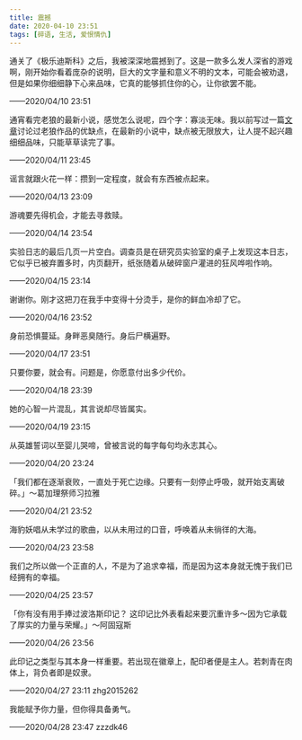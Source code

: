 ```yaml
---
title: 震撼
date: 2020-04-10 23:51
tags: [碎语, 生活, 爱恨情仇]
---
```


通关了《极乐迪斯科》之后，我被深深地震撼到了。这是一款多么发人深省的游戏啊，刚开始你看着庞杂的说明，巨大的文字量和意义不明的文本，可能会被劝退，但是如果你细细静下心来品味，它真的能够抓住你的心，让你欲罢不能。

——2020/04/10 23:51

通宵看完老狼的最新小说，感觉怎么说呢，四个字：寡淡无味。我以前写过一篇[文章](https://www.chunqiuyiyu.com/2015/07/a-novel-about-time-travel.html)讨论过老狼作品的优缺点，在最新的小说中，缺点被无限放大，让人提不起兴趣细细品味，只能草草读完了事。

——2020/04/11 23:45

谣言就跟火花一样：攒到一定程度，就会有东西被点起来。

——2020/04/13 23:09

游魂要先得机会，才能去寻救赎。

——2020/04/14 23:54

实验日志的最后几页一片空白。调查员是在研究员实验室的桌子上发现这本日志，它似乎已被弃置多时，内页翻开，纸张随着从破碎窗户灌进的狂风哗啦作响。

——2020/04/15 23:14

谢谢你。刚才这把刀在我手中变得十分烫手，是你的鲜血冷却了它。

——2020/04/16 23:52

身前恐惧蔓延。身畔恶臭随行。身后尸横遍野。

——2020/04/17 23:51

只要你要，就会有。问题是，你愿意付出多少代价。

——2020/04/18 23:39

她的心智一片混乱，其言说却尽皆属实。

——2020/04/19 23:15

从英雄誓词以至婴儿哭啼，曾被言说的每字每句均永志其心。

——2020/04/20 23:24

「我们都在逐渐衰败，一直处于死亡边缘。只要有一刻停止呼吸，就开始支离破碎。」～葛加理祭师习拉雅

——2020/04/21 23:52

海豹妖唱从未学过的歌曲，以从未用过的口音，呼唤着从未徜徉的大海。

——2020/04/23 23:58

我们之所以做一个正直的人，不是为了追求幸福，而是因为这本身就无愧于我们已经拥有的幸福。

——2020/04/25 23:57

「你有没有用手捧过波洛斯印记？ 这印记比外表看起来要沉重许多～因为它承载了厚实的力量与荣耀。」～阿固寇斯

——2020/04/26 23:56

此印记之类型与其本身一样重要。若出现在徽章上，配印者便是主人。若刺青在肉体上，背负者即是奴隶。

——2020/04/27 23:11 zhg2015262

我能赋予你力量，但你得具备勇气。

——2020/04/28 23:47 zzzdk46

